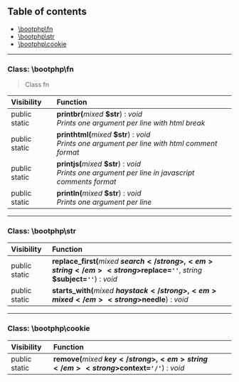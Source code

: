 ## Table of contents

- [\bootphp\fn](#class-bootphpfn)
- [\bootphp\str](#class-bootphpstr)
- [\bootphp\cookie](#class-bootphpcookie)

<hr />

### Class: \bootphp\fn

> Class fn

| Visibility | Function |
|:-----------|:---------|
| public static | <strong>printbr(</strong><em>mixed</em> <strong>$str</strong>)</strong> : <em>void</em><br /><em>Prints one argument per line with html break</em> |
| public static | <strong>printhtml(</strong><em>mixed</em> <strong>$str</strong>)</strong> : <em>void</em><br /><em>Prints one argument per line with html comment format</em> |
| public static | <strong>printjs(</strong><em>mixed</em> <strong>$str</strong>)</strong> : <em>void</em><br /><em>Prints one argument per line in javascript comments format</em> |
| public static | <strong>println(</strong><em>mixed</em> <strong>$str</strong>)</strong> : <em>void</em><br /><em>Prints one argument per line</em> |

<hr />

### Class: \bootphp\str

| Visibility | Function |
|:-----------|:---------|
| public static | <strong>replace_first(</strong><em>mixed</em> <strong>$search</strong>, <em>string</em> <strong>$replace=`''`</strong>, <em>string</em> <strong>$subject=`''`</strong>)</strong> : <em>void</em> |
| public static | <strong>starts_with(</strong><em>mixed</em> <strong>$haystack</strong>, <em>mixed</em> <strong>$needle</strong>)</strong> : <em>void</em> |

<hr />

### Class: \bootphp\cookie

| Visibility | Function |
|:-----------|:---------|
| public static | <strong>remove(</strong><em>mixed</em> <strong>$key</strong>, <em>string</em> <strong>$context=`'/'`</strong>)</strong> : <em>void</em> |

